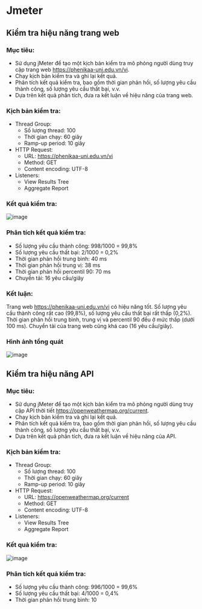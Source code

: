 # Jmeter

## Kiểm tra hiệu năng trang web
### Mục tiêu:

- Sử dụng jMeter để tạo một kịch bản kiểm tra mô phỏng người dùng truy cập trang web https://phenikaa-uni.edu.vn/vi.
- Chạy kịch bản kiểm tra và ghi lại kết quả.
- Phân tích kết quả kiểm tra, bao gồm thời gian phản hồi, số lượng yêu cầu thành công, số lượng yêu cầu thất bại, v.v.
- Dựa trên kết quả phân tích, đưa ra kết luận về hiệu năng của trang web.
### Kịch bản kiểm tra:

- Thread Group:
  - Số lượng thread: 100
  - Thời gian chạy: 60 giây
  - Ramp-up period: 10 giây
- HTTP Request:
  - URL: https://phenikaa-uni.edu.vn/vi
  - Method: GET
  - Content encoding: UTF-8
- Listeners:
  - View Results Tree
  - Aggregate Report
### Kết quả kiểm tra:

![image](https://github.com/duong-van-ngoc/Jmeter/assets/96899294/ea2a4177-4933-415d-8657-7040201c224a)



### Phân tích kết quả kiểm tra:

- Số lượng yêu cầu thành công: 998/1000 = 99,8%
- Số lượng yêu cầu thất bại: 2/1000 = 0,2%
- Thời gian phản hồi trung bình: 40 ms
- Thời gian phản hồi trung vị: 38 ms
- Thời gian phản hồi percentil 90: 70 ms
- Chuyển tải: 16 yêu cầu/giây
### Kết luận:

Trang web https://phenikaa-uni.edu.vn/vi có hiệu năng tốt. Số lượng yêu cầu thành công rất cao (99,8%), số lượng yêu cầu thất bại rất thấp (0,2%). Thời gian phản hồi trung bình, trung vị và percentil 90 đều ở mức thấp (dưới 100 ms). Chuyển tải của trang web cũng khá cao (16 yêu cầu/giây).
### Hình ảnh tổng quát
![image](https://github.com/duong-van-ngoc/Jmeter/assets/96899294/2314a425-7f3c-4065-ab01-23f2b970f811)


## Kiểm tra hiệu năng API

### Mục tiêu:

- Sử dụng jMeter để tạo một kịch bản kiểm tra mô phỏng người dùng truy cập API thời tiết https://openweathermap.org/current.
- Chạy kịch bản kiểm tra và ghi lại kết quả.
- Phân tích kết quả kiểm tra, bao gồm thời gian phản hồi, số lượng yêu cầu thành công, số lượng yêu cầu thất bại, v.v.
- Dựa trên kết quả phân tích, đưa ra kết luận về hiệu năng của API.
### Kịch bản kiểm tra:

- Thread Group:
  - Số lượng thread: 100
  - Thời gian chạy: 60 giây
  - Ramp-up period: 10 giây
- HTTP Request:
  - URL: https://openweathermap.org/current
  - Method: GET
  - Content encoding: UTF-8
- Listeners:
  - View Results Tree
  - Aggregate Report
### Kết quả kiểm tra:

![image](https://github.com/duong-van-ngoc/Jmeter/assets/96899294/b2c6c122-55a9-4815-acb9-c833fc4f948a)




### Phân tích kết quả kiểm tra:

- Số lượng yêu cầu thành công: 996/1000 = 99,6%
- Số lượng yêu cầu thất bại: 4/1000 = 0,4%
- Thời gian phản hồi trung bình: 10
